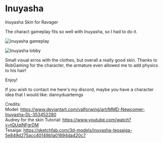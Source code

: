 # Inuyasha
Inuyasha Skin for Ravager

The charact gameplay fits so well with Inuyasha, so I had to do it. 

![inuyasha gameplay](https://github.com/dannyduartemgs/Inuyasha/assets/165226477/74b4a1de-1df0-48fe-abeb-aed84f482cc8)

![Inuyasha lobby](https://github.com/dannyduartemgs/Inuyasha/assets/165226477/3a7edc36-e98d-4ae6-b56d-929f935fbbbe)

Small visual erros with the clothes, but overall a really good skin. Thanks to RobGaming for the character, the armature even allowed me to add physics to his hair!

Enjoy!

If you wish to contact me here's my discord, maybe you have a character idea that I would like: dannyduartemgs <br />

Credits: <br />
Model: https://www.deviantart.com/valforwing/art/MMD-Newcomer-Inuyasha-DL-353452280 <br />
Audrey for the skin Tutorial: https://www.youtube.com/watch?v=tQUqlNFgrDM <br />
Tesaiga: https://sketchfab.com/3d-models/inuyasha-tessaiga-5e849d275acc40149b1a01694da420c7 <br />
